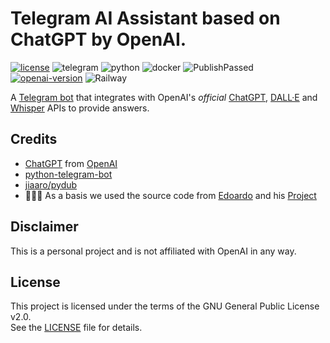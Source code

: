 # Telegram AI Assistant based on ChatGPT by OpenAI. 
[![license](https://img.shields.io/badge/GPL2.0-Bot?style=flat&logo=github&logoColor=ffffffffffff&logoSize=auto&label=License&labelColor=000000&color=FF0000)](LICENSE)
![telegram](https://img.shields.io/badge/Telegram-bot?style=flat&logo=Telegram&logoColor=%2324A1DE&color=000000)
![python](https://img.shields.io/badge/Python-bot?style=flat&logo=python&logoColor=%23ffffff&color=000000)
![docker](https://img.shields.io/badge/Docker-bot?style=flat&logo=docker&logoColor=%23FF007F&color=000000)
![PublishPassed](https://img.shields.io/badge/Passed-bot?style=flat&logo=GitHub&logoColor=%23ffffff&label=Publish%20Docker%20Image&labelColor=000000)
[![openai-version](https://img.shields.io/badge/1.58-Bot?style=flat&logo=openai&logoColor=ffffffffffff&logoSize=auto&label=OpenAI&labelColor=000000&color=BABEFF)](https://openai.com/)
![Railway](https://img.shields.io/badge/Railway-Bot?style=flat&logo=Railway&logoColor=babeff&logoSize=auto&labelColor=000000&color=000000)


A [Telegram bot](https://t.me/Language_assistant1_bot) that integrates with OpenAI's _official_ [ChatGPT](https://openai.com/blog/chatgpt/), [DALL·E](https://openai.com/product/dall-e-2) and [Whisper](https://openai.com/research/whisper) APIs to provide answers.

## Credits
- [ChatGPT](https://chat.openai.com/chat) from [OpenAI](https://openai.com)
- [python-telegram-bot](https://python-telegram-bot.org)
- [jiaaro/pydub](https://github.com/jiaaro/pydub)
- 🧑🏻‍💻 As a basis we used the source code from [Edoardo](https://github.com/n3d1117) and his [Project](https://github.com/n3d1117/chatgpt-telegram-bot)

## Disclaimer
This is a personal project and is not affiliated with OpenAI in any way.

## License

This project is licensed under the terms of the GNU General Public License v2.0.  
See the [LICENSE](./LICENSE) file for details.


